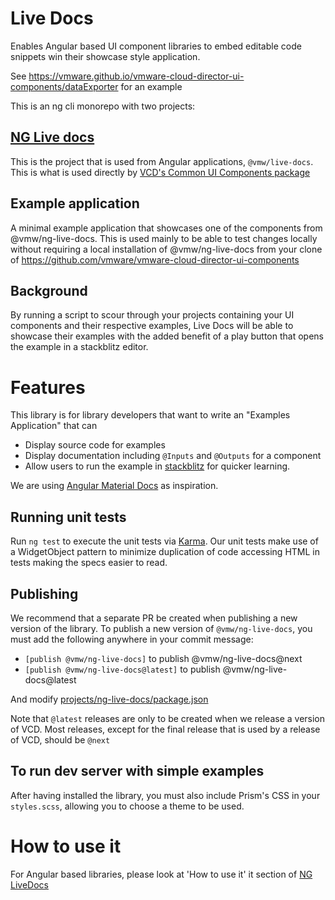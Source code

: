 # Live Docs

Enables Angular based UI component libraries to embed editable code snippets win their showcase style application.

See https://vmware.github.io/vmware-cloud-director-ui-components/dataExporter for an example

This is an ng cli monorepo with two projects:

## [NG Live docs](./projects/ng-live-docs/README.md)

This is the project that is used from Angular applications, `@vmw/live-docs`. This is what is used directly by
[VCD's Common UI Components package](https://vmware.github.io/vmware-cloud-director-ui-components)

## Example application

A minimal example application that showcases one of the components from @vmw/ng-live-docs. This is used mainly to
be able to test changes locally without requiring a local installation of @vmw/ng-live-docs from your clone of
https://github.com/vmware/vmware-cloud-director-ui-components

## Background

By running a script to scour through your projects containing your UI components and their respective examples,
Live Docs will be able to showcase their examples with the added benefit of a play button that opens
the example in a stackblitz editor.

# Features

This library is for library developers that want to write an "Examples Application" that can

-   Display source code for examples
-   Display documentation including `@Inputs` and `@Outputs` for a component
-   Allow users to run the example in [stackblitz](https://stackblitz.com/) for quicker learning.

We are using [Angular Material Docs](https://material.angular.io/components) as inspiration.

## Running unit tests

Run `ng test` to execute the unit tests via [Karma](https://karma-runner.github.io). Our unit tests make use
of a WidgetObject pattern to minimize duplication of code accessing HTML in tests making the specs easier to read.

## Publishing

We recommend that a separate PR be created when publishing a new version of the library. To publish a new version
of `@vmw/ng-live-docs`, you must add the following anywhere in your commit message:

-   `[publish @vmw/ng-live-docs]` to publish @vmw/ng-live-docs@next
-   `[publish @vmw/ng-live-docs@latest]` to publish @vmw/ng-live-docs@latest

And modify [projects/ng-live-docs/package.json](./projects/ng-live-docs/package.json)

Note that `@latest` releases are only to be created when we release a version of VCD. Most releases, except for the
final release that is used by a release of VCD, should be `@next`

## To run dev server with simple examples

After having installed the library, you must also include Prism's CSS in your `styles.scss`, allowing you to choose
a theme to be used.

# How to use it

For Angular based libraries, please look at 'How to use it' it section of [NG LiveDocs](./projects/ng-live-docs/README.md)
